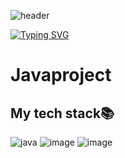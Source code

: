 ![header](https://capsule-render.vercel.app/api?type=egg&color=gradient&height=300&section=header&text=welcome%2&fontSize=50&desc=kimganghyeon's%BreadcrumbsJavaproject%20repository)

[![Typing SVG](https://readme-typing-svg.demolab.com?font=Fira+Code&pause=1000&color=F76F00&background=FFBD2F00&random=false&width=435&lines=%E3%81%A9%E3%81%86%E3%81%9E%E3%82%88%E3%82%8D%E3%81%97%E3%81%8F%E3%81%8A%E3%81%AD%E3%81%8C%E3%81%84%E3%81%97%E3%81%BE%E3%81%99%E3%80%82)](https://github.com/do04200611)
# Javaproject
## My tech stack📚<br>
![java](https://img.shields.io/badge/java-007396?style=flat-square&logo=java&logoColor=white)
![image](https://github.com/do04200611/Javaproject/assets/74278578/f5e665e3-09b9-41be-8120-9525e868cd35)
![image](https://github.com/do04200611/Javaproject/assets/74278578/9a691b82-8e2d-47c1-82bf-a7b8b9a33beb)
